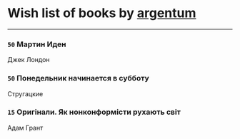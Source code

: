 # Wish list of books by [argentum](https://plus.google.com/+AlexandraPoliakova)
---

### `50` Мартин Иден
Джек Лондон

### `50` Понедельник начинается в субботу
Стругацкие

### `15` Оригінали. Як нонконформісти рухають світ
Адам Грант

